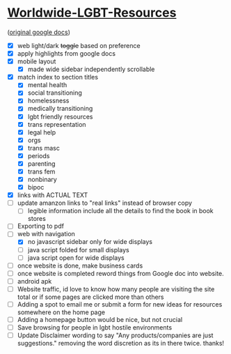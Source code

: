 
# [Worldwide-LGBT-Resources](https://pongopaws.github.io/Worldwide-LGBT-Resources/)

([original google docs](https://docs.google.com/document/d/1eLLK7EXLlJCDyJaAQXykwKjKp0m5XphUI_erLkgu8_0/edit))

- [x] web light/dark ~~toggle~~ based on preference
- [x] apply highlights from google docs
- [x] mobile layout
  - [x] made wide sidebar independently scrollable
- [x] match index to section titles
  - [x] mental health
  - [x] social transitioning
  - [x] homelessness
  - [x] medically transitioning
  - [x] lgbt friendly resources
  - [x] trans representation
  - [x] legal help
  - [x] orgs
  - [x] trans masc
  - [x] periods
  - [x] parenting
  - [x] trans fem
  - [x] nonbinary
  - [x] bipoc
- [x] links with ACTUAL TEXT
- [ ] update amanzon links to "real links" instead of browser copy 
  - [ ] legible information include all the details to find the book in book stores
- [ ] Exporting to pdf
- [ ] web with navigation
  - [x] no javascript sidebar only for wide displays
  - [ ] java script folded for small displays
  - [ ] java script open for wide displays
- [ ] once website is done, make business cards
- [ ] once website is completed reword things from Google doc into website.
- [ ] android apk
- [ ] Website traffic, id love to know how many people are visiting the site total or if some pages are clicked more than others
- [ ] Adding a spot to email me or submit a form for new ideas for resources somewhere on the home page
- [ ] Adding a homepage button would be nice, but not crucial
- [ ] Save browsing for people in lgbt hostile environments
- [ ] Update Disclaimer wording to say  "Any products/companies are just suggestions." removing the word discretion as its in there twice. thanks!
